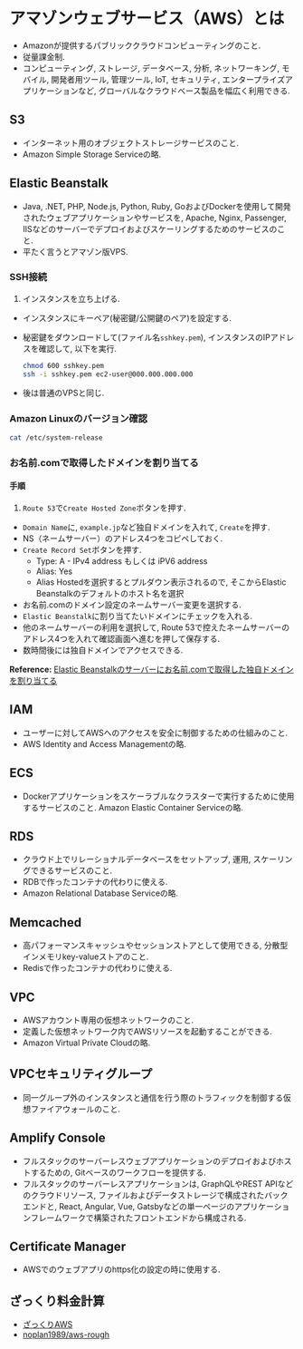# アマゾンウェブサービス（AWS）とは
- Amazonが提供するパブリッククラウドコンピューティングのこと.
- 従量課金制.
- コンピューティング, ストレージ, データベース, 分析, ネットワーキング, モバイル, 開発者用ツール, 管理ツール, IoT, セキュリティ, エンタープライズアプリケーションなど, グローバルなクラウドベース製品を幅広く利用できる.

## S3
- インターネット用のオブジェクトストレージサービスのこと.
- Amazon Simple Storage Serviceの略.

## Elastic Beanstalk
- Java, .NET, PHP, Node.js, Python, Ruby, GoおよびDockerを使用して開発されたウェブアプリケーションやサービスを, Apache, Nginx, Passenger, IISなどのサーバーでデプロイおよびスケーリングするためのサービスのこと.
- 平たく言うとアマゾン版VPS.

### SSH接続
1. インスタンスを立ち上げる.
- インスタンスにキーペア(秘密鍵/公開鍵のペア)を設定する.
- 秘密鍵をダウンロードして(ファイル名`sshkey.pem`), インスタンスのIPアドレスを確認して, 以下を実行.

    ```bash
    chmod 600 sshkey.pem
    ssh -i sshkey.pem ec2-user@000.000.000.000
    ```
- 後は普通のVPSと同じ.

### Amazon Linuxのバージョン確認
```bash
cat /etc/system-release
```

### お名前.comで取得したドメインを割り当てる
#### 手順
1. `Route 53`で`Create Hosted Zone`ボタンを押す.
- `Domain Name`に, `example.jp`など独自ドメインを入れて, `Create`を押す.
- NS（ネームサーバー）のアドレス4つをコピペしておく.
- `Create Record Set`ボタンを押す.
  - Type: A - IPv4 address もしくは iPV6 address
  - Alias: Yes
  - Alias Hostedを選択するとプルダウン表示されるので, そこからElastic Beanstalkのデフォルトのホスト名を選択
- お名前.comのドメイン設定のネームサーバー変更を選択する.
- `Elastic Beanstalk`に割り当てたいドメインにチェックを入れる.
- 他のネームサーバーの利用を選択して, Route 53で控えたネームサーバーのアドレス4つを入れて確認画面へ進むを押して保存する.
- 数時間後には独自ドメインでアクセスできる.


**Reference:** [Elastic Beanstalkのサーバーにお名前.comで取得した独自ドメインを割り当てる](https://qiita.com/roba4coding/items/9eaa542caa29d588e4d1)

## IAM
- ユーザーに対してAWSへのアクセスを安全に制御するための仕組みのこと.
- AWS Identity and Access Managementの略.

## ECS
- Dockerアプリケーションをスケーラブルなクラスターで実行するために使用するサービスのこと.
Amazon Elastic Container Serviceの略.

## RDS
- クラウド上でリレーショナルデータベースをセットアップ, 運用, スケーリングできるサービスのこと.
- RDBで作ったコンテナの代わりに使える.
- Amazon Relational Database Serviceの略.

## Memcached
- 高パフォーマンスキャッシュやセッションストアとして使用できる, 分散型インメモリkey-valueストアのこと.
- Redisで作ったコンテナの代わりに使える.

## VPC
- AWSアカウント専用の仮想ネットワークのこと.
- 定義した仮想ネットワーク内でAWSリソースを起動することができる.
- Amazon Virtual Private Cloudの略.

## VPCセキュリティグループ
- 同一グループ外のインスタンスと通信を行う際のトラフィックを制御する仮想ファイアウォールのこと.

## Amplify Console
- フルスタックのサーバーレスウェブアプリケーションのデプロイおよびホストするための, Gitベースのワークフローを提供する.
- フルスタックのサーバーレスアプリケーションは, GraphQLやREST APIなどのクラウドリソース, ファイルおよびデータストレージで構成されたバックエンドと, React, Angular, Vue, Gatsbyなどの単一ページのアプリケーションフレームワークで構築されたフロントエンドから構成される.

## Certificate Manager
- AWSでのウェブアプリのhttps化の設定の時に使用する.

## ざっくり料金計算
- [ざっくりAWS](https://aws.noplan.cc)
- [noplan1989/aws-rough](https://github.com/noplan1989/aws-rough)
